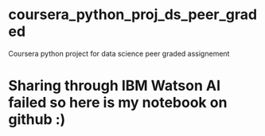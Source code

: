 # coursera_python_proj_ds_peer_graded
Coursera python project for data science peer graded assignement

# Sharing through IBM Watson AI failed so here is my notebook on github :)
